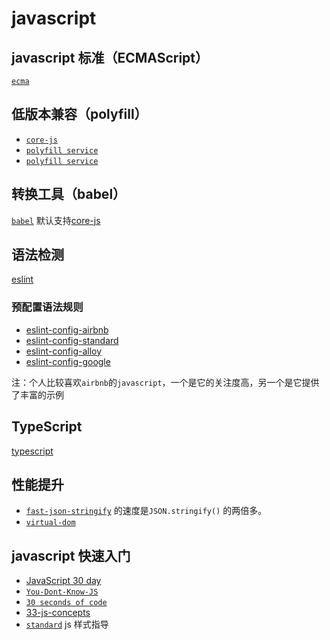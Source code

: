 # javascript

## javascript 标准（ECMAScript）

[` ecma `](https://github.com/tc39/ecma262)

## 低版本兼容（polyfill）

* [` core-js `](https://github.com/zloirock/core-js)
* [` polyfill service `](https://github.com/Financial-Times/polyfill-service)
* [` polyfill service `](https://github.com/Financial-Times/polyfill-service)

## 转换工具（babel）

[` babel `](https://github.com/babel/babel) 默认支持[core-js](https://babeljs.io/docs/en/babel-runtime-corejs2)

## 语法检测

[eslint](https://github.com/eslint/eslint)

### 预配置语法规则

* [eslint-config-airbnb](https://github.com/airbnb/javascript)
* [eslint-config-standard](https://github.com/standard/eslint-config-standard)
* [eslint-config-alloy](https://github.com/AlloyTeam/eslint-config-alloy)
* [eslint-config-google](https://github.com/google/eslint-config-google)

注：个人比较喜欢`airbnb`的`javascript`，一个是它的关注度高，另一个是它提供了丰富的示例

## TypeScript

[typescript](https://github.com/Microsoft/TypeScript)

## 性能提升

* [` fast-json-stringify `](https://github.com/fastify/fast-json-stringify) 的速度是`JSON.stringify()` 的两倍多。
* [` virtual-dom `](https://github.com/Matt-Esch/virtual-dom)

## javascript 快速入门

* [JavaScript 30 day](https://github.com/wesbos/JavaScript30)
* [` You-Dont-Know-JS `](https://github.com/getify/You-Dont-Know-JS)
* [` 30 seconds of code `](https://github.com/30-seconds/30-seconds-of-code)
* [33-js-concepts](https://github.com/leonardomso/33-js-concepts)
* [` standard `](https://github.com/standard/standard) js 样式指导

